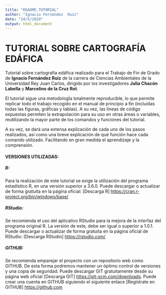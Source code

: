 ```yaml
---
title: "README.TUTORIAL"
author: "Ignacio Fernández  Ruiz"
date: "24/5/2020"
output: html_document
---
```



# **TUTORIAL SOBRE CARTOGRAFÍA EDÁFICA**

Tutorial sobre cartografia edáfica realizado para el Trabajo de Fin de Grado de **Ignacio Fernández Ruiz** de la carrera de Ciencias Ambientales de la Universidad Rey Juan Carlos, dirigido por los investigadores **Julia Chacón Labella** y **Marcelino de la Cruz Rot**.

El tutorial sigue una metodologÍa totalmente reproducible, lo que permite replicar todo el trabajo recogido en el manual de principio a fin (incluídas todas las figuras, gráficas y tablas). A su vez, las líneas de código expuestas permiten la extrapolación para su uso en otras áreas o variables, reutilizando la mayor parte de los comandos y funciones del tutorial.

A su vez, se dará una extensa explicación de cada uno de los pasos realizados, así como una breve explicación de qué función hace cada comando utilizado. Facilitando en gran medida el aprendizaje y la comprensión.

#### **VERSIONES UTILIZADAS:**

##### **R:**
Para la realización de este tutorial se exige la utilización del programa estadístico R, en una versión superior a 3.6.0. Puede descargar o actualizar de forma gratuita en la página oficial: [Descarga R] <https://cran.r-project.org/bin/windows/base/>

##### **RStudio:**
Se recomienda el uso del aplicativo RStudio para la mejora de la interfaz del programa original R. La versión de este, debe ser igual o superior a 1.0.1. Puede descargar o actualizar de forma gratuita en la página oficial de RStudio: [Descarga RStudio] <https://rstudio.com/>

##### **GITHUB:**
Se recomienda emparejar el proyecto con un repositorio web como GITHUB. De esta forma podremos mantener un óptimo control de versiones y una copia de seguridad. 
Puede descargar GIT gratuitamente desde su página web oficial [Descarga GIT] <https://git-scm.com/downloads>.
Puede crear una cuenta en GITHUB siguiendo el siguiente enlace [Regístrate en GITHUB] <https://github.com>
